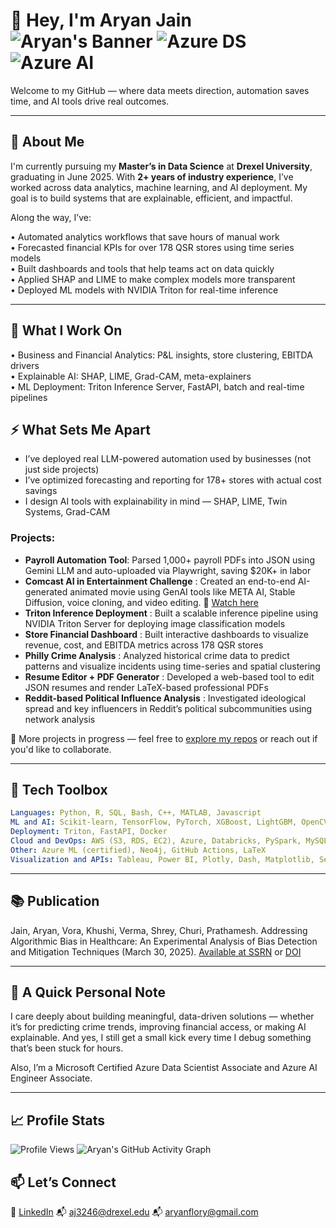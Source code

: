 # 👋 Hey, I'm Aryan Jain ![Aryan's Banner](https://img.shields.io/badge/Data%20Science-%F0%9F%9A%80%20Built%20for%20Impact-orange) ![Azure DS](https://img.shields.io/badge/Azure-Data%20Scientist-blue) ![Azure AI](https://img.shields.io/badge/Azure-AI%20Engineer-brightgreen)



Welcome to my GitHub — where data meets direction, automation saves time, and AI tools drive real outcomes.

---
## 🧠 About Me

I'm currently pursuing my **Master’s in Data Science** at **Drexel University**, graduating in June 2025. With **2+ years of industry experience**, I’ve worked across data analytics, machine learning, and AI deployment. My goal is to build systems that are explainable, efficient, and impactful.

Along the way, I’ve:

• Automated analytics workflows that save hours of manual work  
• Forecasted financial KPIs for over 178 QSR stores using time series models  
• Built dashboards and tools that help teams act on data quickly  
• Applied SHAP and LIME to make complex models more transparent  
• Deployed ML models with NVIDIA Triton for real-time inference  

---

## 🔧 What I Work On

• Business and Financial Analytics: P&L insights, store clustering, EBITDA drivers  
• Explainable AI: SHAP, LIME, Grad-CAM, meta-explainers  
• ML Deployment: Triton Inference Server, FastAPI, batch and real-time pipelines


## ⚡ What Sets Me Apart

- I’ve deployed real LLM-powered automation used by businesses (not just side projects)
- I’ve optimized forecasting and reporting for 178+ stores with actual cost savings
- I design AI tools with explainability in mind — SHAP, LIME, Twin Systems, Grad-CAM


### Projects:  
  - **Payroll Automation Tool**: Parsed 1,000+ payroll PDFs into JSON using Gemini LLM and auto-uploaded via Playwright, saving $20K+ in labor  
  - **Comcast AI in Entertainment Challenge** : Created an end-to-end AI-generated animated movie using GenAI tools like META AI, Stable Diffusion, voice cloning, and video editing. 🎥 [Watch here](https://youtu.be/fCD2pDRNmc8?si=88W_GiLR8DaFo56D)
  - **Triton Inference Deployment** : Built a scalable inference pipeline using NVIDIA Triton Server for deploying image classification models
  - **Store Financial Dashboard** : Built interactive dashboards to visualize revenue, cost, and EBITDA metrics across 178 QSR stores
  - **Philly Crime Analysis** : Analyzed historical crime data to predict patterns and visualize incidents using time-series and spatial clustering
  - **Resume Editor + PDF Generator** : Developed a web-based tool to edit JSON resumes and render LaTeX-based professional PDFs
  - **Reddit-based Political Influence Analysis** : Investigated ideological spread and key influencers in Reddit’s political subcommunities using network analysis

🧪 More projects in progress — feel free to [explore my repos](https://github.com/aryanj10?tab=repositories) or reach out if you'd like to collaborate.

---

## 🧰 Tech Toolbox

```yaml
Languages: Python, R, SQL, Bash, C++, MATLAB, Javascript
ML and AI: Scikit-learn, TensorFlow, PyTorch, XGBoost, LightGBM, OpenCV, SpaCy, BERT, Langchain, Time Series
Deployment: Triton, FastAPI, Docker
Cloud and DevOps: AWS (S3, RDS, EC2), Azure, Databricks, PySpark, MySQL, Docker, MLflow, CI/CD Pipelines
Other: Azure ML (certified), Neo4j, GitHub Actions, LaTeX
Visualization and APIs: Tableau, Power BI, Plotly, Dash, Matplotlib, Seaborn, Streamlit, Flask, FastAPI, RESTful APIs
```

---

## 📚 Publication

Jain, Aryan, Vora, Khushi, Verma, Shrey, Churi, Prathamesh. Addressing Algorithmic Bias in Healthcare: An Experimental Analysis of Bias Detection and Mitigation Techniques (March 30, 2025).
[Available at SSRN](https://papers.ssrn.com/sol3/papers.cfm?abstract_id=5198538) or [DOI](https://dx.doi.org/10.2139/ssrn.5198538)

---

## 💬 A Quick Personal Note

I care deeply about building meaningful, data-driven solutions — whether it’s for predicting crime trends, improving financial access, or making AI explainable. And yes, I still get a small kick every time I debug something that’s been stuck for hours.

Also, I’m a Microsoft Certified Azure Data Scientist Associate and Azure AI Engineer Associate.

---

## 📈 Profile Stats

![Profile Views](https://komarev.com/ghpvc/?username=aryanj10&color=blue)
![Aryan's GitHub Activity Graph](https://github-readme-activity-graph.vercel.app/graph?username=aryanj10&theme=github)

## 📫 Let’s Connect

💼 [LinkedIn](https://linkedin.com/in/aryanj10)
📬 aj3246@drexel.edu
📬 aryanflory@gmail.com

